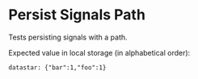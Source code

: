 # Persist Signals Path

Tests persisting signals with a path.

<div data-signals="{foo: 0, bar: 0, baz: 0}" data-persist="foo bar" data-on-load="$foo = 1; $bar = 1; $baz = 1">
  Expected value in local storage (in alphabetical order): 
  <pre><code>datastar: {"bar":1,"foo":1}</code></pre>
</div>